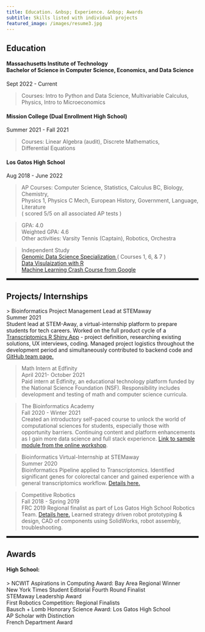 ```yaml
---
title: Education. &nbsp; Experience. &nbsp; Awards
subtitle: Skills listed with individual projects
featured_image: /images/resume3.jpg
---
```

        
 <h2><span>Education</span></h2>
 
<h4>Massachusetts Institute of Technology<br>
Bachelor of Science in Computer Science, Economics, and Data Science</h4>
Sept 2022 - Current

> Courses: Intro to Python and Data Science, Multivariable Calculus,
<br> Physics, Intro to Microeconomics

<h4>Mission College (Dual Enrollment High School)</h4>
Summer 2021 - Fall 2021

> Courses: Linear Algebra (audit), Discrete Mathematics, 
<br> Differential Equations

<h4>Los Gatos High School</h4>
Aug 2018 - June 2022

> AP Courses: Computer Science, Statistics, Calculus BC, Biology, Chemistry,
<br> Physics 1, Physics C Mech, European History, Government, Language, Literature
<br> ( scored 5/5 on all associated AP tests )

> GPA: 4.0
<br> Weighted GPA: 4.6 
<br> Other activities: Varsity Tennis (Captain), Robotics, Orchestra
 
> Independent Study
<br> <a href = "https://www.coursera.org/specializations/genomic-data-science">Genomic Data Science Specialization </a> ( Courses 1, 6, & 7 )
<br> <a href = "https://rkabacoff.github.io/datavis/index.html"> Data Visulaization with R </a>
<br> <a href = "https://developers.google.com/machine-learning/crash-course/"> Machine Learning Crash Course from Google </a>

<hr style="height:5px;color:black">

<h2>Projects/ Internships</h2>
> Bioinformatics Project Management Lead at STEMaway
<br> Summer 2021
<br> Student lead at STEM-Away, a virtual-internship platform to prepare students for tech careers. Worked on the full product cycle of a <a href="http://ec2-3-131-158-100.us-east-2.compute.amazonaws.com/">Transcriptomics R Shiny App</a> - project definition, researching existing solutions, UX interviews, coding. Managed project logistics throughout the development period and simultaneously contributed to backend code and <a href = "https://bi-stem-away.github.io/sMAP/">GitHub team page.</a>
 
> Math Intern at Edfinity 
<br> April 2021- October 2021
<br> Paid intern at Edfinity, an educational technology platform funded by the National Science Foundation (NSF). Responsibility includes development and testing of math and computer science curricula. 

> The Bioinformatics Academy 
<br> Fall 2020 - Winter 2021
<br> Created an introductory self-paced course to unlock the world of computational sciences for students, especially those with opportunity barriers. Continuing content and platform enhancements as I gain more data science and full stack experience. <a href="https://beginnerbioinformatics.com/courses/the-pipeline/lessons/top-table-visualizations">Link to sample module from the online workshop</a>. 
 
> Bioinformatics Virtual-Internship at STEMaway 
<br> Summer 2020
<br> Bioinformatics Pipeline applied to Transcriptomics. Identified significant genes for colorectal cancer and gained experience with a general transcriptomics workflow. <a href="https://disha-22.github.io/project/bio">Details here. </a>

> Competitive Robotics 
<br> Fall 2018 - Spring 2019
<br>FRC 2019 Regional finalist as part of Los Gatos High School Robotics Team. <a href="https://disha-22.github.io/project/robotics">Details here.</a> Learned strategy driven robot prototyping & design, CAD of components using SolidWorks, robot assembly, troubleshooting.

<hr style="height:5px;color:black">

<h2>Awards</h2>
<h4> High School: </h4>
> NCWIT Aspirations in Computing Award: Bay Area Regional Winner
<br> New York Times Student Editorial Fourth Round Finalist
<br> STEMaway Leadership Award
<br> First Robotics Competition: Regional Finalists
<br> Bausch + Lomb Honorary Science Award: Los Gatos High School
<br> AP Scholar with Distinction
<br> French Department Award

